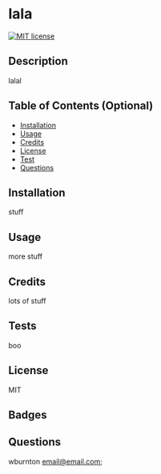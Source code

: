 # lala 

[![MIT license](https://img.shields.io/badge/License-MIT-blue.svg)](https://lbesson.mit-license.org/)
## Description 

lalal 

## Table of Contents (Optional)


- [Installation](#installation)
- [Usage](#usage)
- [Credits](#credits)
- [License](#license) 
- [Test](#test) 
- [Questions](#questions)

## Installation

stuff
## Usage

more stuff

## Credits

lots of stuff 

## Tests 

boo

## License

MIT

## Badges

## Questions 

wburnton 
email@email.com;
